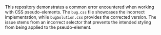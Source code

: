 This repository demonstrates a common error encountered when working with CSS pseudo-elements. The `bug.css` file showcases the incorrect implementation, while `bugSolution.css` provides the corrected version.  The issue stems from an incorrect selector that prevents the intended styling from being applied to the pseudo-element.